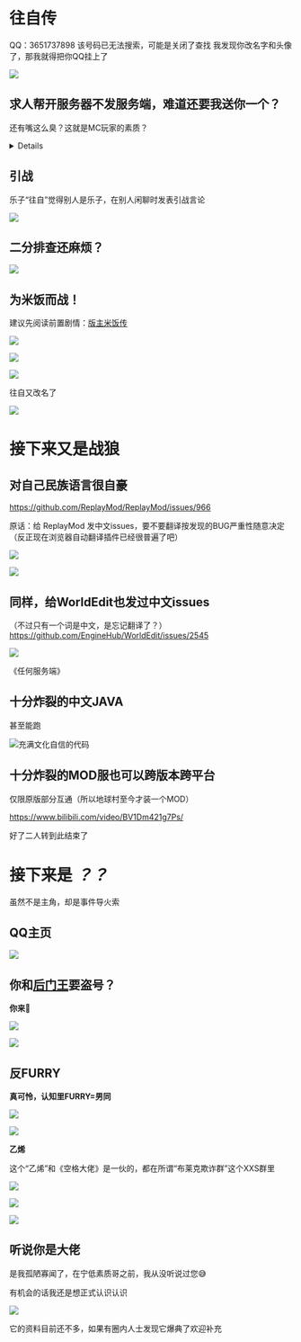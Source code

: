 # 往自传

QQ：3651737898
该号码已无法搜索，可能是关闭了查找
我发现你改名字和头像了，那我就得把你QQ挂上了

![](/others/二人传/改头像和名字了.png)

## 求人帮开服务器不发服务端，难道还要我送你一个？
还有嘴这么臭？这就是MC玩家的素质？

<details>

![](/others/二人传/[MineBBS]往-1.jpg)

![](/others/二人传/[MineBBS]往-2.jpg)

![](/others/二人传/往-私信辱骂.jpg)

</details>

## 引战

乐子“往自”觉得别人是乐子，在别人闲聊时发表引战言论

![](/others/二人传/记录0.png)

## 二分排查还麻烦？

![](/others/二人传/往-1.png)

## 为米饭而战！

建议先阅读前置剧情：[版主米饭传](版主米饭传.md)

![](/others/二人传/往-2.png)

![](/others/二人传/往-3.png)


![](/others/二人传/往-4.png)

往自又改名了

![](/others/二人传/往-5.png)

# 接下来又是战狼

## 对自己民族语言很自豪

https://github.com/ReplayMod/ReplayMod/issues/966

原话：给 ReplayMod 发中文issues，要不要翻译按发现的BUG严重性随意决定（反正现在浏览器自动翻译插件已经很普遍了吧）

![](/others/二人传/战狼3-1.jpg)


![](/others/二人传/野狼-4.png)


## 同样，给WorldEdit也发过中文issues
（不过只有一个词是中文，是忘记翻译了？）
https://github.com/EngineHub/WorldEdit/issues/2545

![](/others/二人传/《任何服务端》.png)

《任何服务端》


## 十分炸裂的中文JAVA

甚至能跑

![充满文化自信的代码](/others/二人传/充满文化自信的代码.png)

## 十分炸裂的MOD服也可以跨版本跨平台

仅限原版部分互通（所以地球村至今才装一个MOD）

https://www.bilibili.com/video/BV1Dm421g7Ps/

好了二人转到此结束了

# 接下来是 *？？*

虽然不是主角，却是事件导火索

## QQ主页

![](/others/二人传/kg1.jpg)

## 你和[后门王](../article/土皇帝喵)要盗号？

**你来🤣**

![](/others/二人传/盗号1.jpg)

![](/others/二人传/盗号2.jpg)

## 反FURRY

**真可怜，认知里FURRY=男同**

![](/others/二人传/反furry.jpg)

![](/others/二人传/反furry2.jpg)

**乙烯**

这个“乙烯”和《空格大佬》是一伙的，都在所谓“布莱克欺诈群”这个XXS群里

![](/others/二人传/反furry1.5.jpg)

![](/others/二人传/乙烯.jpg)

![](/others/二人传/布莱克乐子群.jpg)

## 听说你是大佬

是我孤陋寡闻了，在宁低素质哥之前，我从没听说过您😅

有机会的话我还是想正式认识认识

![](/others/二人传/大佬？！.png)

它的资料目前还不多，如果有圈内人士发现它爆典了欢迎补充


